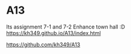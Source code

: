 # A13
Its assignment 7-1 and 7-2 Enhance town hall :D
https://kh349.github.io/A13/index.html

https://github.com/kh349/A13
